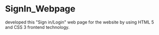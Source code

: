 # SignIn_Webpage
 developed this "Sign in/Login" web page for the website by using HTML 5 and CSS 3 frontend technology.
